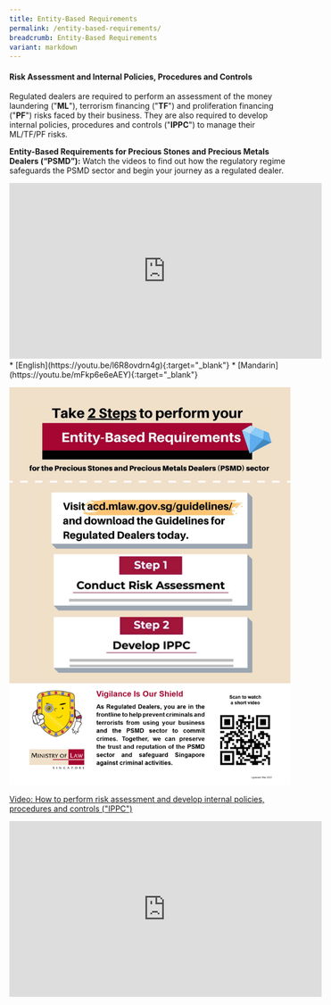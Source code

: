 ```yaml
---
title: Entity-Based Requirements
permalink: /entity-based-requirements/
breadcrumb: Entity-Based Requirements
variant: markdown
---
```

####  Risk Assessment and Internal Policies, Procedures and Controls

Regulated dealers are required to perform an assessment of the money laundering ("**ML**"), terrorism financing ("**TF**") and proliferation financing ("**PF**") risks faced by their business. They are also required to develop internal policies, procedures and controls ("**IPPC**") to manage their ML/TF/PF risks.

**Entity-Based Requirements for Precious Stones and Precious Metals Dealers (“PSMD”):** Watch the videos to find out how the regulatory regime safeguards the PSMD sector and begin your journey as a regulated dealer.
<iframe width="560" height="315" src="https://www.youtube.com/embed/l6R8ovdrn4g" title="YouTube video player" frameborder="0" allow="accelerometer; autoplay; clipboard-write; encrypted-media; gyroscope; picture-in-picture" allowfullscreen=""></iframe>
* [English](https://youtu.be/l6R8ovdrn4g){:target="_blank"}
* [Mandarin](https://youtu.be/mFkp6e6eAEY){:target="_blank"}

<a href="/files/EntityBasedRequirementsPoster.pdf" target="_blank"><img src="/images/EntityBasedRequirementsPoster.jpg"></a> <br>

<u> Video: How to perform risk assessment and develop internal policies, procedures and controls ("IPPC")
<iframe width="560" height="315" src="https://www.youtube.com/embed/Y49v8hvHpB0" title="YouTube video player" frameborder="0" allow="accelerometer; autoplay; clipboard-write; encrypted-media; gyroscope; picture-in-picture" allowfullscreen=""></iframe>
</u>